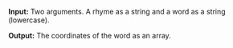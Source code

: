 **Input:** Two arguments. A rhyme as a string and a word as a string (lowercase).

**Output:** The coordinates of the word as an array. 
